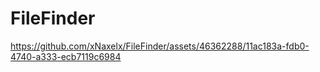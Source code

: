 # FileFinder

https://github.com/xNaxelx/FileFinder/assets/46362288/11ac183a-fdb0-4740-a333-ecb7119c6984


